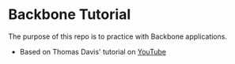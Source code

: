 # Backbone Tutorial

The purpose of this repo is to practice with Backbone applications.

* Based on Thomas Davis' tutorial on [YouTube](https://www.youtube.com/watch?v=FZSjvWtUxYk)